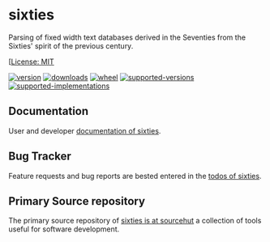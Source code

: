 # sixties

Parsing of fixed width text databases derived in the Seventies from the Sixties' spirit of the previous century.

[[License: MIT](https://git.sr.ht/~sthagen/sixties/tree/default/item/LICENSE)

[![version](https://img.shields.io/pypi/v/sixties.svg?style=flat)](https://pypi.python.org/pypi/sixties/)
[![downloads](https://pepy.tech/badge/sixties/month)](https://pepy.tech/project/sixties)
[![wheel](https://img.shields.io/pypi/wheel/sixties.svg?style=flat)](https://pypi.python.org/pypi/sixties/)
[![supported-versions](https://img.shields.io/pypi/pyversions/sixties.svg?style=flat)](https://pypi.python.org/pypi/sixties/)
[![supported-implementations](https://img.shields.io/pypi/implementation/sixties.svg?style=flat)](https://pypi.python.org/pypi/sixties/)

## Documentation

User and developer [documentation of sixties](https://codes.dilettant.life/docs/sixties).

## Bug Tracker

Feature requests and bug reports are bested entered in the [todos of sixties](https://todo.sr.ht/~sthagen/sixties).

## Primary Source repository

The primary source repository of [sixties is at sourcehut](https://git.sr.ht/~sthagen/sixties)
a collection of tools useful for software development.
